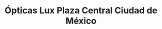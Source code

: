 ---
title: "Ópticas Lux Plaza Central Ciudad de México"
url: /mexico/opticas-lux-plaza-central-ciudad-de-mexico/
shop: óptico
---